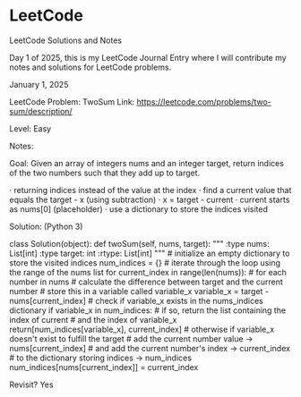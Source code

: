 # LeetCode
LeetCode Solutions and Notes

Day 1 of 2025, this is my LeetCode Journal Entry where I will contribute my notes and solutions for LeetCode problems.

January 1, 2025

LeetCode Problem: TwoSum
Link: https://leetcode.com/problems/two-sum/description/

Level: Easy

Notes:

Goal: Given an array of integers nums and an integer target, return indices of the two numbers such that they add up to target.

· returning indices instead of the value at the index
· find a current value that equals the target - x (using subtraction)
· x = target - current
· current starts as nums[0] (placeholder)
· use a dictionary to store the indices visited

Solution: (Python 3)

class Solution(object):
    def twoSum(self, nums, target):
        """
        :type nums: List[int]
        :type target: int
        :rtype: List[int]
        """
        # initialize an empty dictionary to store the visited indices
        num_indices = {}
        # iterate through the loop using the range of the nums list
        for current_index in range(len(nums)):
            # for each number in nums
            # calculate the difference between target and the current number
            # store this in a variable called variable_x
            variable_x = target - nums[current_index]
            # check if variable_x exists in the nums_indices dictionary
            if variable_x in num_indices:
                # if so, return the list containing the index of current
                # and the index of variable_x
                return[num_indices[variable_x], current_index]
            # otherwise if variable_x doesn't exist to fulfill the target
            # add the current number value -> nums[current_index]
            # and add the current number's index -> current_index
            # to the dictionary storing indices  -> num_indices
            num_indices[nums[current_index]] = current_index

Revisit? Yes
